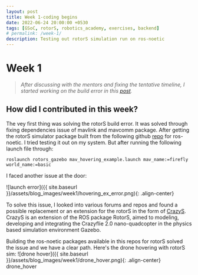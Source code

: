 ```yaml
---
layout: post
title: Week 1-coding begins
date: 2022-06-24 20:00:00 +0530
tags: [GSoC, rotorS, robotics_academy, exercises, backend]
# permalink: /week-1/
description: Testing out rotorS simulation run on ros-noetic
---
```


# **Week 1**

> *After discussing with the mentors and fixing the tentative timeline, I started working on the build error in this [post](https://theroboticsclub.github.io/gsoc2022-Prakarsh_Kaushik/2022/06/10/community-bonding.html).* 

## **How did I contributed in this week?**

The vey first thing was solving the rotorS build error. It was solved through fixing dependencies issue of mavlink and mavcomm package. After getting the rotorS simulator package built from the following github [repo](https://github.com/ntnu-arl/rotors_simulator/tree/dev/arl_planners_gazebo9) for ros-noetic. I tried testing it out on my system. But after running the following launch file through:
```
roslaunch rotors_gazebo mav_hovering_example.launch mav_name:=firefly world_name:=basic
```
I faced another issue at the door:

![launch error]({{ site.baseurl }}/assets/blog_images/week1/hovering_ex_error.png){: .align-center}

To solve this issue, I looked into various forums and repos and found a possible replacement or an extension for the rotorS in the form of [CrazyS](https://github.com/gsilano/CrazyS).
CrazyS is an extension of the ROS package RotorS, aimed to modeling, developing and integrating the Crazyflie 2.0 nano-quadcopter in the physics based simulation environment Gazebo. 

Building the ros-noetic packages available in this repos for rotorS solved the issue and we have a clear path. Here's the drone hovering with rotorS sim:
![drone hover]({{ site.baseurl }}/assets/blog_images/week1/drone_hover.png){: .align-center}
drone_hover